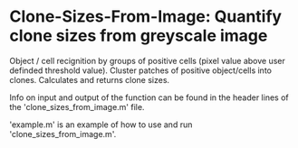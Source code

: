 # Clone-Sizes-From-Image: Quantify clone sizes from greyscale image
Object / cell recignition by groups of positive cells (pixel value above user definded threshold value). Cluster patches of positive object/cells into clones. Calculates and returns clone sizes.

Info on input and output of the function can be found in the header lines of the 'clone_sizes_from_image.m' file.

'example.m' is an example of how to use and run 'clone_sizes_from_image.m'.
